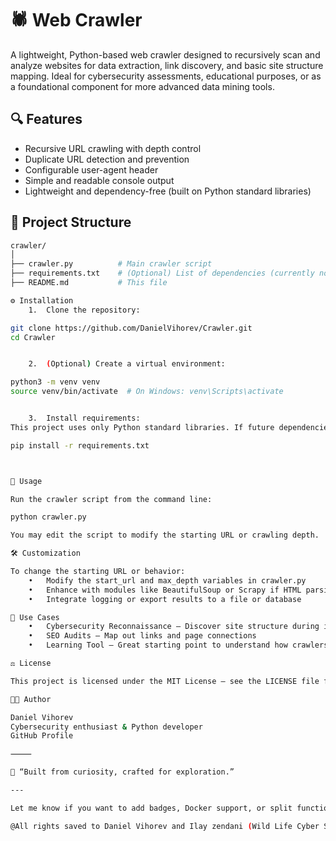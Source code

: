 # 🕷️ Web Crawler

A lightweight, Python-based web crawler designed to recursively scan and analyze websites for data extraction, link discovery, and basic site structure mapping. Ideal for cybersecurity assessments, educational purposes, or as a foundational component for more advanced data mining tools.

## 🔍 Features

- Recursive URL crawling with depth control
- Duplicate URL detection and prevention
- Configurable user-agent header
- Simple and readable console output
- Lightweight and dependency-free (built on Python standard libraries)

## 📁 Project Structure

```bash
crawler/
│
├── crawler.py          # Main crawler script
├── requirements.txt    # (Optional) List of dependencies (currently none)
├── README.md           # This file

⚙️ Installation
	1.	Clone the repository:

git clone https://github.com/DanielVihorev/Crawler.git
cd Crawler


	2.	(Optional) Create a virtual environment:

python3 -m venv venv
source venv/bin/activate  # On Windows: venv\Scripts\activate


	3.	Install requirements:
This project uses only Python standard libraries. If future dependencies are added, use:

pip install -r requirements.txt



🚀 Usage

Run the crawler script from the command line:

python crawler.py

You may edit the script to modify the starting URL or crawling depth.

🛠️ Customization

To change the starting URL or behavior:
	•	Modify the start_url and max_depth variables in crawler.py
	•	Enhance with modules like BeautifulSoup or Scrapy if HTML parsing is needed
	•	Integrate logging or export results to a file or database

🧠 Use Cases
	•	Cybersecurity Reconnaissance – Discover site structure during initial scans
	•	SEO Audits – Map out links and page connections
	•	Learning Tool – Great starting point to understand how crawlers work

⚖️ License

This project is licensed under the MIT License – see the LICENSE file for details.

👨‍💻 Author

Daniel Vihorev
Cybersecurity enthusiast & Python developer
GitHub Profile

⸻

🧠 “Built from curiosity, crafted for exploration.”

---

Let me know if you want to add badges, Docker support, or split functionality for CLI args!

@All rights saved to Daniel Vihorev and Ilay zendani (Wild Life Cyber Security)
